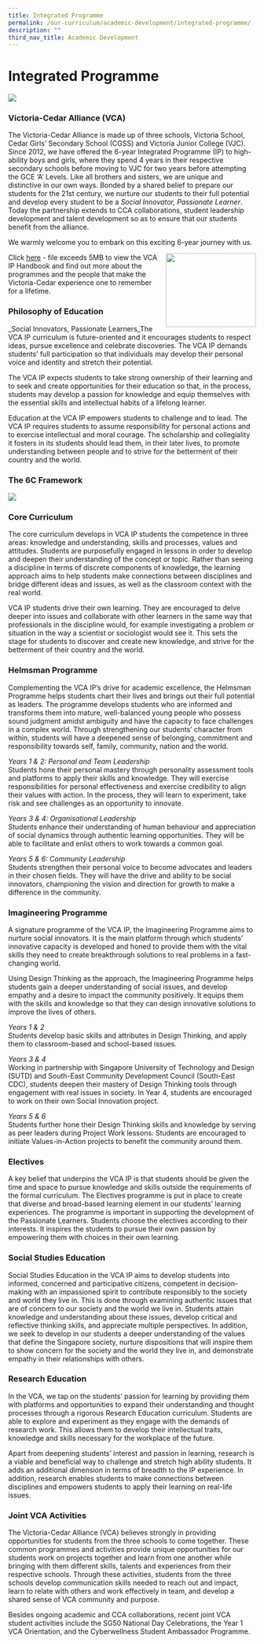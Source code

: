 ```yaml
---
title: Integrated Programme
permalink: /our-curriculum/academic-development/integrated-programme/
description: ""
third_nav_title: Academic Development
---
```

# **Integrated Programme**

![](/images/IP-1.jpg)

### Victoria-Cedar Alliance (VCA)

The Victoria-Cedar Alliance is made up of three schools, Victoria School, Cedar Girls’ Secondary School (CGSS) and Victoria Junior College (VJC). Since 2012, we have offered the 6-year Integrated Programme (IP) to high-ability boys and girls, where they spend 4 years in their respective secondary schools before moving to VJC for two years before attempting the GCE ‘A’ Levels. Like all brothers and sisters, we are unique and distinctive in our own ways. Bonded by a shared belief to prepare our students for the 21st&nbsp;century, we nurture our students to their full potential and develop every student to be a&nbsp;_Social Innovator, Passionate Learner_. Today the partnership extends to CCA collaborations, student leadership development and talent development so as to ensure that our students benefit from the alliance.

We warmly welcome you to embark on this exciting 6-year journey with us.

<img src="/images/ehandbooktn-1.jpg" style="width:183px;height:150px;margin-left:15px;" align="right">

Click&nbsp;[here](https://victoria.moe.edu.sg/wp-content/uploads/2022/04/VCA-IP-E-Handbook-2022.pdf) - file exceeds 5MB&nbsp;to view the VCA IP Handbook and find out more about the programmes and the people that make the Victoria-Cedar experience one to remember for a lifetime.



### Philosophy of Education

_Social Innovators, Passionate Learners_The VCA IP curriculum is future-oriented and it encourages students to respect ideas, pursue excellence and celebrate discoveries. The VCA IP demands students’ full participation so that individuals may develop their personal voice and identity and stretch their potential.

The VCA IP expects students to take strong ownership of their learning and to seek and create opportunities for their education so that, in the process, students may develop a passion for knowledge and equip themselves with the essential skills and intellectual habits of a lifelong learner.

Education at the VCA IP empowers students to challenge and to lead. The VCA IP requires students to assume responsibility for personal actions and to exercise intellectual and moral courage. The scholarship and collegiality it fosters in its students should lead them, in their later lives, to promote understanding between people and to strive for the betterment of their country and the world.

### The 6C Framework

![](/images/6CFRAMEWORK.png)

### Core Curriculum

The core curriculum develops in VCA IP students the competence in three areas: knowledge and understanding, skills and processes, values and attitudes. Students are purposefully engaged in lessons in order to develop and deepen their understanding of the concept or topic. Rather than seeing a discipline in terms of discrete components of knowledge, the learning approach aims to help students make connections between disciplines and bridge different ideas and issues, as well as the classroom context with the real world.

VCA IP students drive their own learning. They are encouraged to delve deeper into issues and collaborate with other learners in the same way that professionals in the discipline would, for example investigating a problem or situation in the way a scientist or sociologist would see it. This sets the stage for students to discover and create new knowledge, and strive for the betterment of their country and the world.

### Helmsman Programme

Complementing the VCA IP’s drive for academic excellence, the Helmsman Programme helps students chart their lives and brings out their full potential as leaders. The programme develops students who are informed and transforms them into mature, well-balanced young people who possess sound judgment amidst ambiguity and have the capacity to face challenges in a complex world. Through strengthening our students’ character from within, students will have a deepened sense of belonging, commitment and responsibility towards self, family, community, nation and the world.

_Years 1 &amp; 2: Personal and Team Leadership_<br>
Students hone their personal mastery through personality assessment tools and platforms to apply their skills and knowledge. They will exercise responsibilities for personal effectiveness and exercise credibility to align their values with action. In the process, they will learn to experiment, take risk and see challenges as an opportunity to innovate.

_Years 3 &amp; 4: Organisational Leadership_<br>
Students enhance their understanding of human behaviour and appreciation of social dynamics through authentic learning opportunities. They will be able to facilitate and enlist others to work towards a common goal.

_Years 5 &amp; 6: Community Leadership_<br>
Students strengthen their personal voice to become advocates and leaders in their chosen fields. They will have the drive and ability to be social innovators, championing the vision and direction for growth to make a difference in the community.

### Imagineering Programme

A signature programme of the VCA IP, the Imagineering Programme aims to nurture social innovators. It is the main platform through which students’ innovative capacity is developed and honed to provide them with the vital skills they need to create breakthrough solutions to real problems in a fast-changing world.

Using Design Thinking as the approach, the Imagineering Programme helps students gain a deeper understanding of social issues, and develop empathy and a desire to impact the community positively. It equips them with the skills and knowledge so that they can design innovative solutions to improve the lives of others.

_Years 1 &amp; 2_   
Students develop basic skills and attributes in Design Thinking, and apply them to classroom-based and school-based issues.

_Years 3 &amp; 4_    
Working in partnership with Singapore University of Technology and Design (SUTD) and South-East Community Development Council (South-East CDC), students deepen their mastery of Design Thinking tools through engagement with real issues in society. In Year 4, students are encouraged to work on their own Social Innovation project.

_Years 5 &amp; 6_   
Students further hone their Design Thinking skills and knowledge by serving as peer leaders during Project Work lessons. Students are encouraged to initiate Values-in-Action projects to benefit the community around them.

### Electives

A key belief that underpins the VCA IP is that students should be given the time and space to pursue knowledge and skills outside the requirements of the formal curriculum. The&nbsp;Electives&nbsp;programme is put in place to create that diverse and broad-based learning element in our students’ learning experiences. The programme is important in supporting the development of the Passionate Learners. Students choose the&nbsp;electives&nbsp;according to their interests. It inspires the students to pursue their own passion by empowering them with choices in their own learning.

### Social Studies Education

Social Studies Education in the VCA IP aims to develop students into informed, concerned and participative citizens, competent in decision-making with an impassioned spirit to contribute responsibly to the society and world they live in. This is done through examining authentic issues that are of concern to our society and the world we live in. Students attain knowledge and understanding about these issues, develop critical and reflective thinking skills, and appreciate multiple perspectives. In addition, we seek to develop in our students a deeper understanding of the values that define the Singapore society, nurture dispositions that will inspire them to show concern for the society and the world they live in, and demonstrate empathy in their relationships with others.

### Research Education

In the VCA, we tap on the students’ passion for learning by providing them with platforms and opportunities to expand their understanding and thought processes through a rigorous Research Education curriculum. Students are able to explore and experiment as they engage with the demands of research work. This allows them to develop their intellectual traits, knowledge and skills necessary for the workplace of the future.

Apart from deepening students’ interest and passion in learning, research is a viable and beneficial way to challenge and stretch high ability students. It adds an additional dimension in terms of breadth to the IP experience. In addition, research enables students to make connections between disciplines and empowers students to apply their learning on real-life issues.

### Joint VCA Activities

The Victoria-Cedar Alliance (VCA) believes strongly in providing opportunities for students from the three schools to come together. These common programmes and activities provide unique opportunities for our students work on projects together and learn from one another while bringing with them different skills, talents and experiences from their respective schools. Through these activities, students from the three schools develop communication skills needed to reach out and impact, learn to relate with others and work effectively in team, and develop a shared sense of VCA community and purpose.

Besides ongoing academic and CCA collaborations, recent joint VCA student activities include the SG50 National Day Celebrations, the Year 1 VCA Orientation, and the Cyberwellness Student Ambassador Programme.